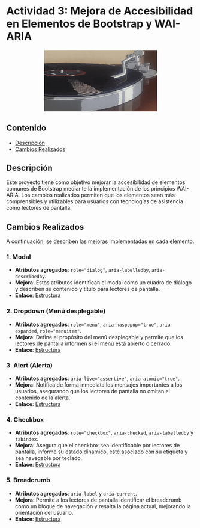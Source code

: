 # Actividad 3: Mejora de Accesibilidad en Elementos de Bootstrap y WAI-ARIA
<div align=center>
    <img src="../../../../extras/vinilo.gif" alt="vinilo" width="60%">
</div>

## Contenido
- [Descripción](#descripción)
- [Cambios Realizados](#cambios-realizados)

## Descripción
Este proyecto tiene como objetivo mejorar la accesibilidad de elementos comunes de Bootstrap mediante la implementación de los principios WAI-ARIA. Los cambios realizados permiten que los elementos sean más comprensibles y utilizables para usuarios con tecnologías de asistencia como lectores de pantalla.

## Cambios Realizados
A continuación, se describen las mejoras implementadas en cada elemento:

### 1. Modal
- **Atributos agregados**: `role="dialog"`, `aria-labelledby`, `aria-describedby`.
- **Mejora**: Estos atributos identifican el modal como un cuadro de diálogo y describen su contenido y título para lectores de pantalla.
- **Enlace**: [Estructura](./ejers/ejer01.html)

### 2. Dropdown (Menú desplegable)
- **Atributos agregados**: `role="menu"`, `aria-haspopup="true"`, `aria-expanded`, `role="menuitem"`.
- **Mejora**: Define el propósito del menú desplegable y permite que los lectores de pantalla informen si el menú está abierto o cerrado.
- **Enlace**: [Estructura](./ejers/ejer02.html)

### 3. Alert (Alerta)
- **Atributos agregados**: `aria-live="assertive"`, `aria-atomic="true"`.
- **Mejora**: Notifica de forma inmediata los mensajes importantes a los usuarios, asegurando que los lectores de pantalla no omitan el contenido de la alerta.
- **Enlace**: [Estructura](./ejers/ejer03.html)

### 4. Checkbox
- **Atributos agregados**: `role="checkbox"`, `aria-checked`, `aria-labelledby` y `tabindex`.
- **Mejora**: Asegura que el checkbox sea identificable por lectores de pantalla, informe su estado dinámico, esté asociado con su etiqueta y sea navegable por teclado.
- **Enlace**: [Estructura](./ejers/ejer04.html)

### 5. Breadcrumb
- **Atributos agregados**: `aria-label` y `aria-current`.
- **Mejora**: Permite a los lectores de pantalla identificar el breadcrumb como un bloque de navegación y resalta la página actual, mejorando la orientación del usuario.
- **Enlace**: [Estructura](./ejers/ejer05.html)
